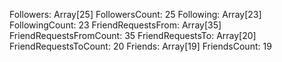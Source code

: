 Followers: Array[25]
FollowersCount: 25
Following: Array[23]
FollowingCount: 23
FriendRequestsFrom: Array[35]
FriendRequestsFromCount: 35
FriendRequestsTo: Array[20]
FriendRequestsToCount: 20
Friends: Array[19]
FriendsCount: 19